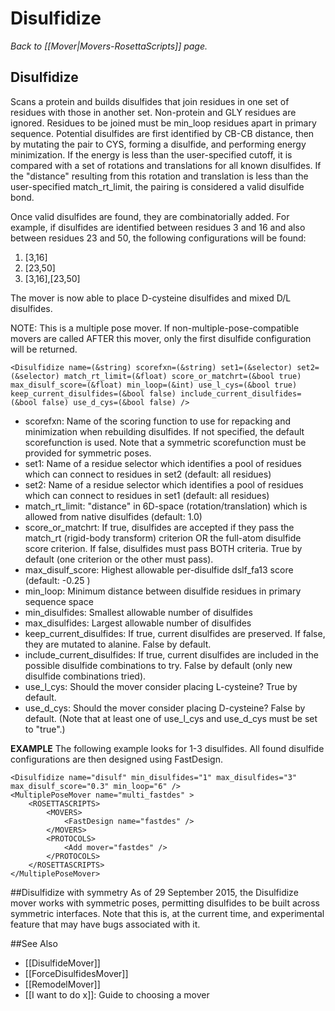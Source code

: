 # Disulfidize
*Back to [[Mover|Movers-RosettaScripts]] page.*
## Disulfidize

Scans a protein and builds disulfides that join residues in one set of residues with those in another set. Non-protein and GLY residues are ignored. Residues to be joined must be min_loop residues apart in primary sequence. Potential disulfides are first identified by CB-CB distance, then by mutating the pair to CYS, forming a disulfide, and performing energy minimization.  If the energy is less than the user-specified cutoff, it is compared with a set of rotations and translations for all known disulfides.  If the "distance" resulting from this rotation and translation is less than the user-specified match_rt_limit, the pairing is considered a valid disulfide bond.

Once valid disulfides are found, they are combinatorially added. For example, if disulfides are identified between residues 3 and 16 and also between residues 23 and 50, the following configurations will be found:
1. [3,16]
2. [23,50]
3. [3,16],[23,50]

The mover is now able to place D-cysteine disulfides and mixed D/L disulfides.

NOTE: This is a multiple pose mover. If non-multiple-pose-compatible movers are called AFTER this mover, only the first disulfide configuration will be returned.

```
<Disulfidize name=(&string) scorefxn=(&string) set1=(&selector) set2=(&selector) match_rt_limit=(&float) score_or_matchrt=(&bool true) max_disulf_score=(&float) min_loop=(&int) use_l_cys=(&bool true) keep_current_disulfides=(&bool false) include_current_disulfides=(&bool false) use_d_cys=(&bool false) />
```

- scorefxn:  Name of the scoring function to use for repacking and minimization when rebuilding disulfides.  If not specified, the default scorefunction is used.  Note that a symmetric scorefunction must be provided for symmetric poses.
- set1: Name of a residue selector which identifies a pool of residues which can connect to residues in set2 (default: all residues)
- set2: Name of a residue selector which identifies a pool of residues which can connect to residues in set1 (default: all residues)
- match_rt_limit: "distance" in 6D-space (rotation/translation) which is allowed from native disulfides (default: 1.0)
- score_or_matchrt: If true, disulfides are accepted if they pass the match_rt (rigid-body transform) criterion OR the full-atom disulfide score criterion.  If false, disulfides must pass BOTH criteria.  True by default (one criterion or the other must pass).
- max_disulf_score: Highest allowable per-disulfide dslf_fa13 score (default: -0.25 )
- min_loop: Minimum distance between disulfide residues in primary sequence space
- min_disulfides: Smallest allowable number of disulfides
- max_disulfides: Largest allowable number of disulfides
- keep_current_disulfides:  If true, current disulfides are preserved.  If false, they are mutated to alanine.  False by default.
- include_current_disulfides:  If true, current disulfides are included in the possible disulfide combinations to try.  False by default (only new disulfide combinations tried).
- use_l_cys: Should the mover consider placing L-cysteine?  True by default.
- use_d_cys: Should the mover consider placing D-cysteine?  False by default.  (Note that at least one of use_l_cys and use_d_cys must be set to "true".)

**EXAMPLE**  The following example looks for 1-3 disulfides. All found disulfide configurations are then designed using FastDesign.

```
<Disulfidize name="disulf" min_disulfides="1" max_disulfides="3" max_disulf_score="0.3" min_loop="6" />
<MultiplePoseMover name="multi_fastdes" >
	<ROSETTASCRIPTS>
		<MOVERS>
			<FastDesign name="fastdes" />
		</MOVERS>
		<PROTOCOLS>
			<Add mover="fastdes" />
		</PROTOCOLS>
	</ROSETTASCRIPTS>
</MultiplePoseMover>
```

##Disulfidize with symmetry
As of 29 September 2015, the Disulfidize mover works with symmetric poses, permitting disulfides to be built across symmetric interfaces.  Note that this is, at the current time, and experimental feature that may have bugs associated with it.

##See Also

* [[DisulfideMover]]
* [[ForceDisulfidesMover]]
* [[RemodelMover]]
* [[I want to do x]]: Guide to choosing a mover

